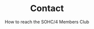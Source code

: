 ---
# Contact widget.
widget: "contact"  # See https://sourcethemes.com/academic/docs/page-builder/
headless: true
active: true  # Activate this widget? true/false
comments: false
type: widget_page
title: "Contact"
subtitle: "How to reach the SOHC/4 Members Club"

# Automatically link email and phone?
autolink: true

# Email form provider
#   0: Disable email form
#   1: Netlify (requires that the site is hosted by Netlify)
#   2: formspree.io
email_form: 2
---